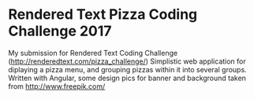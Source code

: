 # Rendered Text Pizza Coding Challenge 2017

My submission for Rendered Text Coding Challenge (http://renderedtext.com/pizza_challenge/)
Simplistic web application for diplaying a pizza menu, and grouping pizzas within it into several groups.
Written with Angular, some design pics for banner and background taken from http://www.freepik.com/
